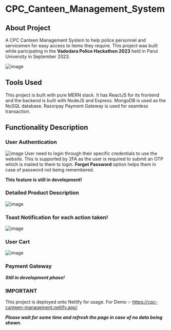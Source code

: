 # CPC_Canteen_Management_System

## About Project
A CPC Canteen Management System to help police personnel and servicemen for easy access to items they require. This project was built while paricipating in the **Vadodara Police Hackathon 2023** held in Parul University in September 2023.

![image](https://github.com/Dipanshu0612/CPC_Canteen_Management_System/assets/97778136/f80f3f53-f296-4f56-8b6b-485406edd68b)

## Tools Used
This project is built with pure MERN stack. It has ReactJS for its frontend and the backend is built with NodeJS and Express. 
MongoDB is used as the NoSQL database. Razorpay Payment Gateway is used for seamless transaction.

## Functionality Description 

### User Authentication
![image](https://github.com/Dipanshu0612/CPC_Canteen_Management_System/assets/97778136/0269b36f-4ab4-4048-acb9-3eeb52dcfec2)
User need to login through their specific credentials to use the website. 
This is supported by 2FA as the user is required to submit an OTP which is mailed to them to login.
**Forgot Password** option helps them in case of password not being remembered. 

**This feature is still in development!**

### Detailed Product Description 
![image](https://github.com/Dipanshu0612/CPC_Canteen_Management_System/assets/97778136/e96ae858-6ba8-4cdb-acf2-381f7b3e7be8)

### Toast Notification for each action taken!
![image](https://github.com/Dipanshu0612/CPC_Canteen_Management_System/assets/97778136/6bface34-108e-4cb7-aaba-fa61947bf32c)

### User Cart
![image](https://github.com/Dipanshu0612/CPC_Canteen_Management_System/assets/97778136/cbcb2add-3689-4564-a107-d69ff6acbb0c)

### Payment Gateway
**_Still in development phase!_**

### IMPORTANT 
This project is deployed onto Netlify for usage.
For Demo :- https://cpc-canteen-management.netlify.app/

***Please wait for some time and refresh the page in case of no data being shown.***




